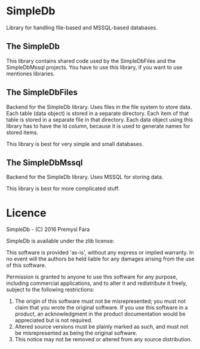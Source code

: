 # SimpleDb
Library for handling file-based and MSSQL-based databases.

## The SimpleDb
This library contains shared code used by the SimpleDbFiles and the SimpleDbMssql projects.
You have to use this library, if you want to use mentiones libraries.

## The SimpleDbFiles
Backend for the SimpleDb library. Uses files in the file system to store data. Each table
(data object) is stored in a separate directory. Each item of that table is stored in a 
separate file in that directory. Each data object using this library has to have the Id
column, because it is used to generate names for stored items.

This library is best for very simple and small databases.

## The SimpleDbMssql
Backend for the SimpleDb library. Uses MSSQL for storing data. 

This library is best for more complicated stuff.

# Licence

SimpleDb - (C) 2016 Premysl Fara 
 
SimpleDb is available under the zlib license:

This software is provided 'as-is', without any express or implied
warranty.  In no event will the authors be held liable for any damages
arising from the use of this software.

Permission is granted to anyone to use this software for any purpose,
including commercial applications, and to alter it and redistribute it
freely, subject to the following restrictions:

1. The origin of this software must not be misrepresented; you must not
   claim that you wrote the original software. If you use this software
   in a product, an acknowledgment in the product documentation would be
   appreciated but is not required.
2. Altered source versions must be plainly marked as such, and must not be
   misrepresented as being the original software.
3. This notice may not be removed or altered from any source distribution.
